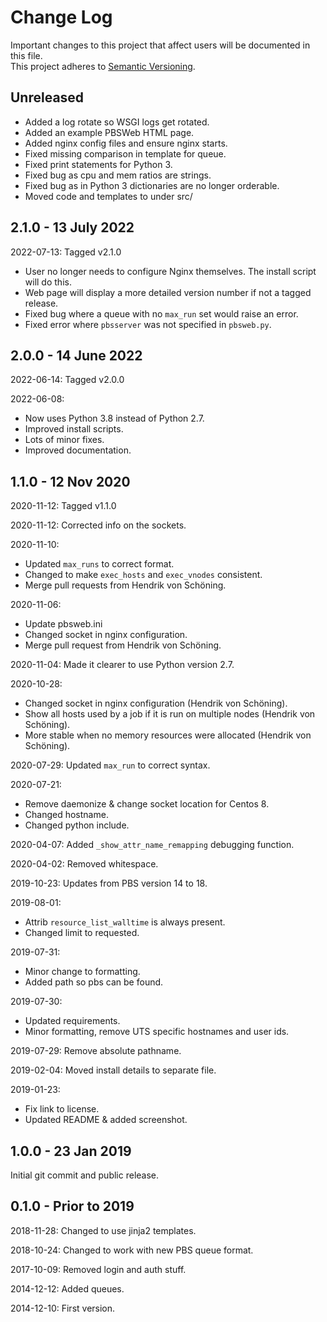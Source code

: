 # Change Log

Important changes to this project that affect users will be documented in this file.    
This project adheres to [Semantic Versioning](https://semver.org/spec/v2.0.0.html).

## Unreleased

- Added a log rotate so WSGI logs get rotated.
- Added an example PBSWeb HTML page.
- Added nginx config files and ensure nginx starts.
- Fixed missing comparison in template for queue.
- Fixed print statements for Python 3.
- Fixed bug as cpu and mem ratios are strings.
- Fixed bug as in Python 3 dictionaries are no longer orderable.
- Moved code and templates to under src/

## 2.1.0 - 13 July 2022

2022-07-13: Tagged v2.1.0

- User no longer needs to configure Nginx themselves. The install script will do this.
- Web page will display a more detailed version number if not a tagged release.
- Fixed bug where a queue with no `max_run` set would raise an error.
- Fixed error where `pbsserver` was not specified in `pbsweb.py`.

## 2.0.0 - 14 June 2022

2022-06-14: Tagged v2.0.0

2022-06-08:

- Now uses Python 3.8 instead of Python 2.7.
- Improved install scripts.
- Lots of minor fixes.
- Improved documentation.

## 1.1.0 - 12 Nov 2020

2020-11-12: Tagged v1.1.0

2020-11-12: Corrected info on the sockets.

2020-11-10:

 - Updated `max_runs` to correct format.
 - Changed to make `exec_hosts` and `exec_vnodes` consistent.
 - Merge pull requests from Hendrik von Schöning.

2020-11-06:

 - Update pbsweb.ini
 - Changed socket in nginx configuration. 
 - Merge pull request from Hendrik von Schöning.

2020-11-04: Made it clearer to use Python version 2.7.

2020-10-28:

 - Changed socket in nginx configuration (Hendrik von Schöning).
 - Show all hosts used by a job if it is run on multiple nodes (Hendrik von Schöning).
 - More stable when no memory resources were allocated (Hendrik von Schöning).
    
2020-07-29: Updated `max_run` to correct syntax.

2020-07-21:

 - Remove daemonize & change socket location for Centos 8.
 - Changed hostname.
 - Changed python include.

2020-04-07: Added `_show_attr_name_remapping` debugging function.

2020-04-02: Removed whitespace.

2019-10-23: Updates from PBS version 14 to 18.

2019-08-01:
 
 - Attrib `resource_list_walltime` is always present.
 - Changed limit to requested.

2019-07-31:

 - Minor change to formatting.
 - Added path so pbs can be found.

2019-07-30:

 - Updated requirements.
 - Minor formatting, remove UTS specific hostnames and user ids.

2019-07-29: Remove absolute pathname.

2019-02-04: Moved install details to separate file.

2019-01-23:

 - Fix link to license.
 - Updated README & added screenshot.

## 1.0.0 - 23 Jan 2019

Initial git commit and public release.

## 0.1.0 - Prior to 2019

2018-11-28: Changed to use jinja2 templates.

2018-10-24: Changed to work with new PBS queue format.

2017-10-09: Removed login and auth stuff.

2014-12-12: Added queues.

2014-12-10: First version.

